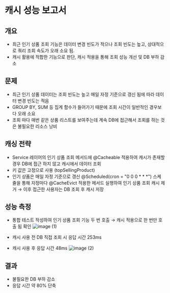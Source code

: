 # 캐시 성능 보고서

## 개요

- 최근 인기 상품 조회 기능은 데이터 변경 빈도가 적으나 조회 빈도는 높고, 상대적으로 쿼리 조회 속도가 오래 소요 됨.
- 캐시 활용에 적합한 기능으로 판단, 캐시 적용을 통해 조회 성능 개선 및 DB 부하 감소

## 문제

- 최근 인기 상품 데이터는 조회 빈도는 높고 매일 자정 기준으로 갱신 됨에 따라 데이터 변경 빈도는 적음
- GROUP BY, SUM 등 집계 함수가 들어가기 때문에 조회 시간이 일반적인 경우보다 오래 소요
- 조회 마다 매번 같은 상품 리스트를 보여주는데 계속 DB에 접근해서 조회를 하는 것은 불필요한 리소스 낭비

## 캐싱 전략

- Service 레이어의 인기 상품 조회 메서드에 @Cacheable 적용하여 캐시가 존재할 경우 DB에 접근 하지 않고 캐시에서 데이터 조회
- 키 값은 고정으로 사용 (topSellingProduct)
- 인기 상품은 매일 자정 기준으로 갱신 @Scheduled(cron = "0 0 0 * * *") 스케쥴을 통해 자정마다 @CacheEvict 적용한 메서드 실행하여 인기 상품 조회 캐시 제거 → 이후 접근한 사용자는 DB 조회 후 캐시 저장

## 성능 측정

- 통합 테스트 작성하여 인기 상품 조회 기능 두 번 호출 → 캐시 적용으로 한 번만 호출 됨 확인
  ![image (1)](https://github.com/user-attachments/assets/95af5f10-eba8-42d4-8662-854fe42c046f)


- 캐시 사용 전 DB 직접 조회 시 응답 시간 253ms
- 캐시 사용 후 응답 시간 48ms
![image (2)](https://github.com/user-attachments/assets/0274584e-b5df-4f56-b8bf-bd1445c9772a)


## 결과

- 불필요한 DB 부하 감소
- 응답 시간 약 80% 단축
